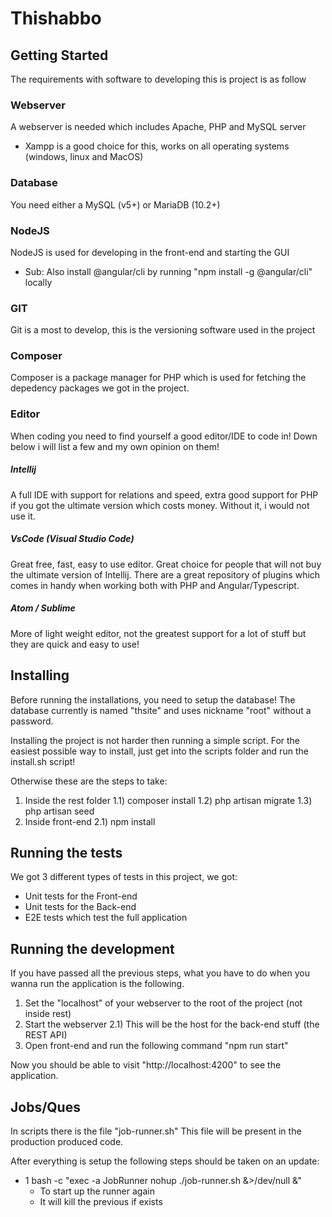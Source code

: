 # Thishabbo

## Getting Started

The requirements with software to developing this is project is as follow

### Webserver

A webserver is needed which includes Apache, PHP and MySQL server
- Xampp is a good choice for this, works on all operating systems (windows, linux and MacOS)

### Database

You need either a MySQL (v5+) or MariaDB (10.2+)

### NodeJS

NodeJS is used for developing in the front-end and starting the GUI
- Sub: Also install @angular/cli by running "npm install -g @angular/cli" locally

### GIT

Git is a most to develop, this is the versioning software used in the project

### Composer

Composer is a package manager for PHP which is used for fetching the depedency packages
we got in the project.

### Editor

When coding you need to find yourself a good editor/IDE to code in! Down below i will list a few
and my own opinion on them!

##### Intellij

A full IDE with support for relations and speed, extra good support for PHP if you got the ultimate
version which costs money. Without it, i would not use it.

##### VsCode (Visual Studio Code)

Great free, fast, easy to use editor. Great choice for people that will not buy the ultimate
version of Intellij. There are a great repository of plugins which comes in handy when working
both with PHP and Angular/Typescript.

##### Atom / Sublime

More of light weight editor, not the greatest support for a lot of stuff but they are quick
and easy to use!

## Installing
Before running the installations, you need to setup the database!
The database currently is named "thsite" and uses nickname "root" without a password.

Installing the project is not harder then running a simple script.
For the easiest possible way to install, just get into the scripts folder and run
the install.sh script!

Otherwise these are the steps to take:
1) Inside the rest folder
1.1) composer install
1.2) php artisan migrate
1.3) php artisan seed
2) Inside front-end
2.1) npm install

## Running the tests

We got 3 different types of tests in this project, we got:
* Unit tests for the Front-end
* Unit tests for the Back-end
* E2E tests which test the full application


## Running the development
If you have passed all the previous steps, what you have to do when you wanna run
the application is the following.

1) Set the "localhost" of your webserver to the root of the project (not inside rest)
2) Start the webserver
2.1) This will be the host for the back-end stuff (the REST API)
3) Open front-end and run the following command "npm run start"

Now you should be able to visit "http://localhost:4200" to see the application.

## Jobs/Ques
In scripts there is the file "job-runner.sh"
This file will be present in the production produced code.

After everything is setup the following steps should be taken on an update:
- 1 bash -c "exec -a JobRunner nohup ./job-runner.sh &>/dev/null &"
  - To start up the runner again
  - It will kill the previous if exists
